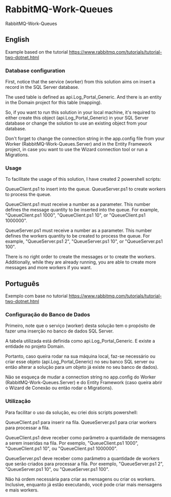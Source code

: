 # RabbitMQ-Work-Queues
RabbitMQ-Work-Queues

## English

Example based on the tutorial https://www.rabbitmq.com/tutorials/tutorial-two-dotnet.html

### Database configuration

First, notice that the service (worker) from this solution aims on insert a record in the SQL Server database.

The used table is defined as api.Log_Portal_Generic.
And there is an entity in the Domain project for this table (mapping).

So, if you want to run this solution in your local machine, it's required to either create this object (api.Log_Portal_Generic) in your SQL Server database or change the solution to use an existing object from your database.

Don't forget to change the connection string in the app.config file from your Worker (RabbitMQ-Work-Queues.Server) and in the Entity Framework project, in case you want to use the Wizard connection tool or run a Migrations.

### Usage

To facilitate the usage of this solution, I have created 2 powershell scripts:

QueueClient.ps1 to insert into the queue.
QueueServer.ps1 to create workers to process the queue.

QueueClient.ps1 must receive a number as a parameter. This number defines the message quantity to be inserted into the queue.
For example, "QueueClient.ps1 1000", "QueueClient.ps1 10", or "QueueClient.ps1 1000000".

QueueServer.ps1 must receive a number as a parameter. This number defines the workers quantity to be created to process the queue.
For example, "QueueServer.ps1 2", "QueueServer.ps1 10", or "QueueServer.ps1 100".

There is no right order to create the messages or to create the workers.
Additionally, while they are already running, you are able to create more messages and more workers if you want.

## Português

Exemplo com base no tutorial https://www.rabbitmq.com/tutorials/tutorial-two-dotnet.html

### Configuração do Banco de Dados

Primeiro, note que o serviço (worker) desta solução tem o propósito de fazer uma inserção no banco de dados SQL Server.

A tabela utilizada está definida como api.Log_Portal_Generic.
E existe a entidade no projeto Domain.

Portanto, caso queira rodar na sua máquina local, faz-se necessário ou criar esse objeto (api.Log_Portal_Generic) no seu banco SQL server ou então alterar a solução para um objeto já existe no seu banco de dados).

Não se esqueça de mudar a connection string no app.config do Worker (RabbitMQ-Work-Queues.Server) e do Entity Framework (caso queira abrir o Wizard de Conexão ou então rodar o Migrations).

### Utilização

Para facilitar o uso da solução, eu criei dois scripts powershell:

QueueClient.ps1 para inserir na fila.
QueueServer.ps1 para criar workers para processar a fila.

QueueClient.ps1 deve receber como parâmetro a quantidade de mensagens a serem inseridas na fila.
Por exemplo, "QueueClient.ps1 1000", "QueueClient.ps1 10", ou "QueueClient.ps1 1000000".

QueueServer.ps1 deve receber como parâmetro a quantidade de workers que serão criados para processar a fila.
Por exemplo, "QueueServer.ps1 2", "QueueServer.ps1 10", ou "QueueServer.ps1 100".

Não há ordem necessária para criar as mensagens ou criar os workers.
Inclusive, enquanto já estão executando, você pode criar mais mensagens e mais workers.
